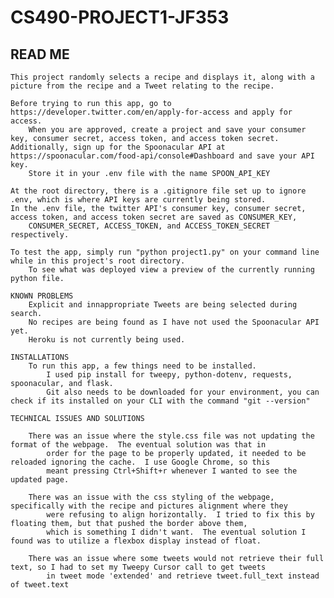 # CS490-PROJECT1-JF353

## READ ME
    
    This project randomly selects a recipe and displays it, along with a picture from the recipe and a Tweet relating to the recipe.
    
    Before trying to run this app, go to https://developer.twitter.com/en/apply-for-access and apply for access.
        When you are approved, create a project and save your consumer key, consumer secret, access token, and access token secret.
    Additionally, sign up for the Spoonacular API at https://spoonacular.com/food-api/console#Dashboard and save your API key.
        Store it in your .env file with the name SPOON_API_KEY
    
    At the root directory, there is a .gitignore file set up to ignore .env, which is where API keys are currently being stored.
    In the .env file, the twitter API's consumer key, consumer secret, access token, and access token secret are saved as CONSUMER_KEY,
        CONSUMER_SECRET, ACCESS_TOKEN, and ACCESS_TOKEN_SECRET respectively.
        
    To test the app, simply run "python project1.py" on your command line while in this project's root directory.
        To see what was deployed view a preview of the currently running python file.
    
    KNOWN PROBLEMS
        Explicit and innappropriate Tweets are being selected during search.
        No recipes are being found as I have not used the Spoonacular API yet.
        Heroku is not currently being used.
    
    INSTALLATIONS
        To run this app, a few things need to be installed.
            I used pip install for tweepy, python-dotenv, requests, spoonacular, and flask.
            Git also needs to be downloaded for your environment, you can check if its installed on your CLI with the command "git --version"
            
    TECHNICAL ISSUES AND SOLUTIONS
    
        There was an issue where the style.css file was not updating the format of the webpage.  The eventual solution was that in
            order for the page to be properly updated, it needed to be reloaded ignoring the cache.  I use Google Chrome, so this
            meant pressing Ctrl+Shift+r whenever I wanted to see the updated page.
            
        There was an issue with the css styling of the webpage, specifically with the recipe and pictures alignment where they
            were refusing to align horizontally.  I tried to fix this by floating them, but that pushed the border above them,
            which is something I didn't want.  The eventual solution I found was to utilize a flexbox display instead of float.
            
        There was an issue where some tweets would not retrieve their full text, so I had to set my Tweepy Cursor call to get tweets
            in tweet mode 'extended' and retrieve tweet.full_text instead of tweet.text
            